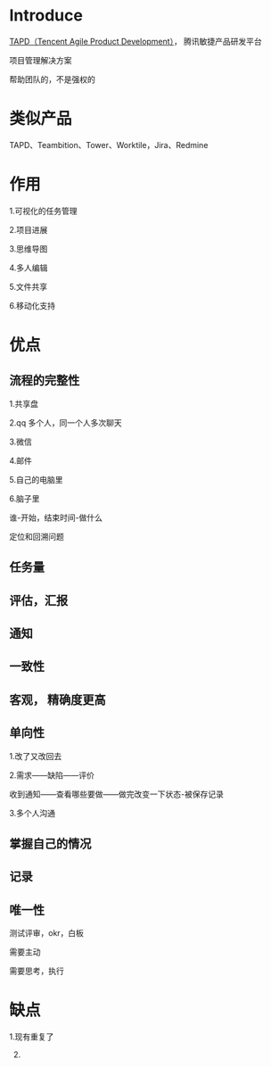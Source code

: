 # Introduce

[TAPD（Tencent Agile Product Development）](https://www.tapd.cn)，
腾讯敏捷产品研发平台

项目管理解决方案

帮助团队的，不是强权的

# 类似产品

TAPD、Teambition、Tower、Worktile，Jira、Redmine

# 作用

1.可视化的任务管理

2.项目进展

3.思维导图

4.多人编辑

5.文件共享

6.移动化支持


# 优点


## 流程的完整性

1.共享盘

2.qq 多个人，同一个人多次聊天

3.微信

4.邮件

5.自己的电脑里

6.脑子里


谁-开始，结束时间-做什么

定位和回溯问题


## 任务量

## 评估，汇报

## 通知

## 一致性

## 客观， 精确度更高

## 单向性

1.改了又改回去

2.需求——缺陷——评价

收到通知——查看哪些要做——做完改变一下状态-被保存记录

3.多个人沟通


## 掌握自己的情况

## 记录

## 唯一性

测试评审，okr，白板

需要主动

需要思考，执行

# 缺点

1.现有重复了

2.
